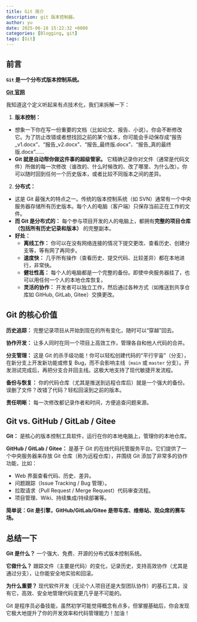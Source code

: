 ```yaml
---
title: Git 简介
description: git 版本控制器。
author: yu
date: 2025-06-18 15:22:32 +0800
categories: [Blogging, git]
tags: [Git]
---
```


## 前言

**`Git` 是一个分布式版本控制系统。**

<a href="https://git-scm.com/" target="_blank">**Git 官网**</a>

我知道这个定义听起来有点技术化，我们来拆解一下：

1. **版本控制：**
- 想象一下你在写一份重要的文档（比如论文、报告、小说）。你会不断修改它。为了防止改错或者想找回之前的某个版本，你可能会手动保存成“报告_v1.docx”、“报告_v2.docx”、“报告_最终版.docx”、“报告_真的最终版.docx”……
- **Git 就是自动帮你做这件事的超级管家。** 它精确记录你对文件（通常是代码文件）所做的每一次修改（谁改的、什么时候改的、改了哪里、为什么改）。你可以随时回到任何一个历史版本，或者比较不同版本之间的差异。

2. **分布式：**
- 这是 Git 最强大的特点之一。传统的版本控制系统（如 SVN）通常有一个中央服务器存储所有历史版本。每个人的电脑（客户端）只保存当前正在工作的文件。
- **而 Git 是分布式的：** 每个参与项目开发的人的电脑上，都拥有**完整的项目仓库（包括所有历史记录和版本）** 的完整副本。
- **好处：**
  - **离线工作：** 你可以在没有网络连接的情况下提交更改、查看历史、创建分支等，等有网了再同步。
  - **速度快：** 几乎所有操作（查看历史、提交代码、比较差异）都在本地进行，非常快。
  - **健壮性高：** 每个人的电脑都是一个完整的备份。即使中央服务器挂了，也可以用任何一个人的本地仓库恢复。
  - **灵活的协作：** 开发者可以独立工作，然后通过各种方式（如推送到共享仓库如 GitHub, GitLab, Gitee）交换更改。


## Git 的核心价值

**历史追踪：** 完整记录项目从开始到现在的所有变化，随时可以“穿越”回去。

**协作开发：** 让多人同时在同一个项目上高效工作，管理各自和他人代码的合并。

**分支管理：** 这是 Git 的杀手级功能！你可以轻松创建代码的“平行宇宙”（分支），在新分支上开发新功能或修复 Bug，而不会影响主线（`main` 或 `master` 分支）。开发测试完成后，再把分支合并回主线。这极大地支持了现代敏捷开发流程。

**备份与恢复：** 你的代码仓库（尤其是推送到远程仓库后）就是一个强大的备份。误删了文件？改错了代码？轻松回滚到之前的版本。

**责任明晰：** 每一次修改都记录作者和时间，方便追查问题来源。


## Git vs. GitHub / GitLab / Gitee

**Git：** 是核心的版本控制工具软件，运行在你的本地电脑上，管理你的本地仓库。

**GitHub / GitLab / Gitee：** 是基于 Git 的在线代码托管服务平台。它们提供了一个中央服务器来存放 Git 仓库（称为远程仓库），并围绕 Git 添加了非常多的协作功能，比如：
- Web 界面查看代码、历史、差异。
- 问题跟踪（Issue Tracking / Bug 管理）。
- 拉取请求（Pull Request / Merge Request）代码审查流程。
- 项目管理、Wiki、持续集成/持续部署等。

**简单说：Git 是引擎，GitHub/GitLab/Gitee 是带车库、维修站、观众席的赛车场。**

## 总结一下

**Git 是什么？** 一个强大、免费、开源的分布式版本控制系统。

**它做什么？** 跟踪文件（主要是代码）的变化，记录历史，支持高效协作（尤其是通过分支），让你能安全地实验和回滚。

**为什么重要？** 现代软件开发（无论个人项目还是大型团队协作）的基石工具，没有它，高效、安全地管理代码变更几乎是不可能的。


Git 是程序员必备技能，虽然初学可能觉得概念有点多，但掌握基础后，你会发现它极大地提升了你的开发效率和代码管理能力！加油！



